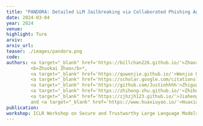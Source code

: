 ```yaml
---
title: "PANDORA: Detailed LLM Jailbreaking via Collaborated Phishing Agents with Decomposed Reasoning"
date: 2024-03-04
year: 2024
venue:
highlight: Ture
arxiv:
arxiv_url:
teaser: ./images/pandora.png
code:
authors: <a target="_blank" href='https://billchan226.github.io/'>Zhaorun Chen</a>*,
         <b>Zhuokai Zhao</b>*,
         <a target="_blank" href='https://quwenjie.github.io/'>Wenjie Qu</a>,
         <a target="_blank" href='https://scholar.google.com/citations?user=N-aPFvEAAAAJ&hl=zh-CN'>Zichen Wen</a>,
         <a target="_blank" href='https://github.com/Justinhhhh'>Zhiguang Han</a>,
         <a target="_blank" href='https://zhihong-zhu.github.io/'>Zhihong Zhu</a>,
         <a target="_blank" href='https://zjhzjh123.github.io/'>Jiaheng Zhang</a>,
         and <a target="_blank" href='https://www.huaxiuyao.io/'>Huaxiu Yao</a>
publication:
workshop: ICLR Workshop on Secure and Trustworthy Large Language Models
---
```

